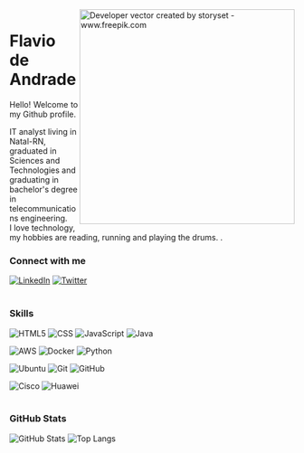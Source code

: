 <img align="right" alt="Developer vector created by storyset - www.freepik.com" height="380" src="https://images.unsplash.com/photo-1537884944318-390069bb8665?ixlib=rb-4.0.3&ixid=M3wxMjA3fDB8MHxwaG90by1wYWdlfHx8fGVufDB8fHx8fA%3D%3D&auto=format&fit=crop&w=1170&q=80">

<h1>
    <span>Flavio de Andrade</span>
</h1>

<p align="justify">Hello! Welcome to my Github profile.

IT analyst living in Natal-RN, graduated in Sciences and Technologies and graduating in bachelor's degree in telecommunications engineering.<br> 
I love technology, my hobbies are reading, running and playing the drums. .</p>


<h3 align="left">Connect with me</h3>

[![LinkedIn](https://img.shields.io/badge/LinkedIn-000?style=for-the-badge&logo=linkedin&logoColor=0E76A8)](https://www.linkedin.com/in/flavio-de-andrade/) 
[![Twitter](https://img.shields.io/badge/Twitter-000?style=for-the-badge&logo=twitter)](https://twitter.com/flllavioandrade)
<br>
<br>
<h3 align="left">Skills</h3>

 ![HTML5](https://img.shields.io/badge/HTML5-000?style=for-the-badge&logo=html5)
![CSS](https://img.shields.io/badge/CSS3-1572B6.svg?style=for-the-badge&logo=CSS3&logoColor=white)
![JavaScript](https://img.shields.io/badge/JavaScript-000?style=for-the-badge&logo=javascript)
![Java](https://img.shields.io/badge/Java-ED8B00?style=for-the-badge&logo=openjdk&logoColor=white)

![AWS](https://img.shields.io/badge/AWS-%23FF9900.svg?style=for-the-badge&logo=amazon-aws&logoColor=white)
![Docker](https://img.shields.io/badge/docker-%230db7ed.svg?style=for-the-badge&logo=docker&logoColor=white)
![Python](https://img.shields.io/badge/Python-3776AB?style=for-the-badge&logo=python&logoColor=white)

![Ubuntu](https://img.shields.io/badge/Ubuntu-E95420.svg?style=for-the-badge&logo=Ubuntu&logoColor=white)
![Git](https://img.shields.io/badge/Git-F05032.svg?style=for-the-badge&logo=Git&logoColor=white)
![GitHub](https://img.shields.io/badge/github-%23121011.svg?style=for-the-badge&logo=github&logoColor=white)

![Cisco](https://img.shields.io/badge/Cisco-1BA0D7.svg?style=for-the-badge&logo=Cisco&logoColor=white)
![Huawei](https://img.shields.io/badge/Huawei-FF0000.svg?style=for-the-badge&logo=Huawei&logoColor=white)
<br>
<br>

<h3 align="left">GitHub Stats</h3>

![GitHub Stats](https://github-readme-stats.vercel.app/api?username=fllavioandrade&theme=transparent&bg_color=000&border_color=30A3DC&show_icons=true&icon_color=30A3DC&title_color=E94D5F&text_color=FFF) 
![Top Langs](https://github-readme-stats-git-masterrstaa-rickstaa.vercel.app/api/top-langs/?username=fllavioandrade&layout=compact&bg_color=000&border_color=30A3DC&title_color=E94D5F&text_color=FFF)


